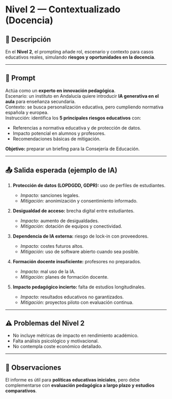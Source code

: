 # Nivel 2 — Contextualizado (Docencia)

## 📖 Descripción
En el **Nivel 2**, el prompting añade rol, escenario y contexto para casos educativos reales, simulando **riesgos y oportunidades en la docencia**.

---

## 📝 Prompt
Actúa como un **experto en innovación pedagógica**.  
Escenario: un instituto en Andalucía quiere introducir **IA generativa en el aula** para enseñanza secundaria.  
Contexto: se busca personalización educativa, pero cumpliendo normativa española y europea.  
Instrucción: identifica los **5 principales riesgos educativos** con:  

- Referencias a normativa educativa y de protección de datos.  
- Impacto potencial en alumnos y profesores.  
- Recomendaciones básicas de mitigación.  

**Objetivo:** preparar un briefing para la Consejería de Educación.

---

## 📤 Salida esperada (ejemplo de IA)
1. **Protección de datos (LOPDGDD, GDPR):** uso de perfiles de estudiantes.  
   - *Impacto:* sanciones legales.  
   - *Mitigación:* anonimización y consentimiento informado.  

2. **Desigualdad de acceso:** brecha digital entre estudiantes.  
   - *Impacto:* aumento de desigualdades.  
   - *Mitigación:* dotación de equipos y conectividad.  

3. **Dependencia de IA externa:** riesgo de lock-in con proveedores.  
   - *Impacto:* costes futuros altos.  
   - *Mitigación:* uso de software abierto cuando sea posible.  

4. **Formación docente insuficiente:** profesores no preparados.  
   - *Impacto:* mal uso de la IA.  
   - *Mitigación:* planes de formación docente.  

5. **Impacto pedagógico incierto:** falta de estudios longitudinales.  
   - *Impacto:* resultados educativos no garantizados.  
   - *Mitigación:* proyectos piloto con evaluación continua.  

---

## ⚠️ Problemas del Nivel 2
- No incluye métricas de impacto en rendimiento académico.  
- Falta análisis psicológico y motivacional.  
- No contempla coste económico detallado.  

---

## 🔎 Observaciones
El informe es útil para **políticas educativas iniciales**, pero debe complementarse con **evaluación pedagógica a largo plazo y estudios comparativos**.
